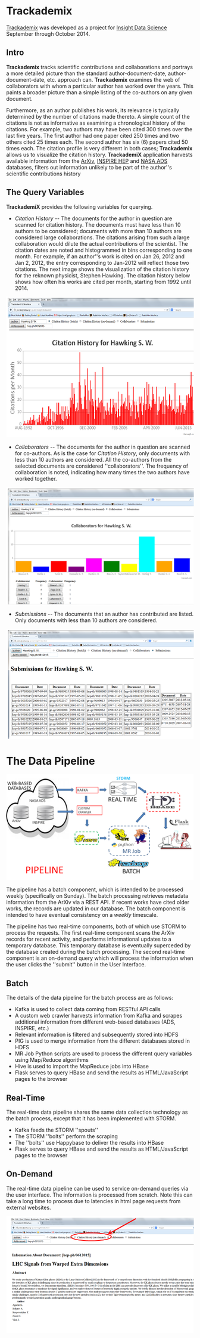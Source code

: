 Trackademix
===========

[Trackademix](http://trackademix.com) was developed as a project for [Insight Data Science](http://insightdataengineering.com) September through October 2014.

## Intro

**Trackademix** tracks scientific contributions and collaborations and portrays a more detailed picture 
than the standard author-document-date, author-document-date, etc. approach can. 
**Trackademix** examines the web of collaborators with whom a particular author has worked over the years.
This paints a broader picture than a simple listing of the co-authors on any given document.

Furthermore, as an author publishes his work, its relevance is typically determined by the number of citations made thereto.
A simple count of the citations is not as informative as examining a chronological history of the citations.
For example, two authors may have been cited 300 times over the last five years.
The first author had one paper cited 250 times and two others cited 25 times each.
The second author has six (6) papers cited 50 times each.
The citation profile is very different in both cases; **Trackademix** allows us to visualize the citation history. 
**TrackademiX** application harvests available information from the [ArXiv](http://arxiv.org), 
[INSPIRE HEP](http://inspirehep.net) and 
[NASA ADS](http://adsabs.harvard.edu) databases, 
filters out information unlikely to be part of the author''s scientific contributions history

## The Query Variables

**TrackademiX** provides the following variables for querying.

- *Citation History* -- The documents for the author in question are scanned for citation history. 
The documents must have less than 10 authors to be considered;
documents with more than 10 authors are considered large collaborations.
The citations arising from such a large collaboration would dilute the actual contributions of the scientist.
The citation dates are noted and histogrammed in bins corresponding to one month.
For example, if an author''s work is cited on Jan 26, 2012 and Jan 2, 2012, 
the entry corresponding to Jan-2012 will reflect those two citations.
The next image shows the visualization of the citation history for the reknown physicist, Stephen Hawking. 
The citation history below shows how often his works are cited per month, starting from 1992 until 2014.

![Alt Text](https://github.com/jsvirzi/insight/blob/master/images/citations_ui.png "Citations")

- *Collaborators* -- The documents for the author in question are scanned for co-authors.
As is the case for *Citation History*, only documents with less than 10 authors are considered.
All the co-authors from the selected documents are considered ''collaborators''.
The frequency of collaboration is noted, indicating how many times the two authors have worked together.

![Alt Text](https://github.com/jsvirzi/insight/blob/master/images/collaborators.png "Collaborators")

- *Submissions* -- The documents that an author has contributed are listed.
Only documents with less than 10 authors are considered.

![Alt Text](https://github.com/jsvirzi/insight/blob/master/images/publications.png "Submissions")

# The Data Pipeline

![Alt Text](https://github.com/jsvirzi/insight/blob/master/images/pipeline.png "Data Pipeline")

The pipeline has a batch component, which is intended to be processed weekly (specifically on Sunday).
The batch processing retrieves metadata information from the ArXiv via a REST API.
If recent works have cited older works, the records are updated in our database.
The batch component is intended to have eventual consistency on a *weekly* timescale.

The pipeline has two real-time components, both of which use STORM to process the requests.
The first real-time component scans the ArXiv records for recent activity,
and performs informational updates to a temporary database.
This temporary database is eventually superceded by the database created during the batch processing.
The second real-time component is an on-demand query which will process the information when the user clicks
the ''submit'' button in the User Interface.

## Batch 

The details of the data pipeline for the batch process are as follows:

- Kafka is used to collect data coming from RESTful API calls
- A custom web crawler harvests information from Kafka and scrapes additional information from different web-based databases
(ADS, INSPIRE, etc.)
- Relevant information is filtered and subsequently stored into HDFS
- PIG is used to merge information from the different databases stored in HDFS 
- MR Job Python scripts are used to process the different query variables using Map/Reduce algorithms
- Hive is used to import the MapReduce jobs into HBase
- Flask serves to query HBase and send the results as HTML/JavaScript pages to the browser

## Real-Time

The real-time data pipeline shares the same data collection technology as the batch process,
except that it has been implemented with STORM.
- Kafka feeds the STORM ''spouts''
- The STORM ''bolts'' perform the scraping
- The ''bolts'' use Happybase to deliver the results into HBase
- Flask serves to query HBase and send the results as HTML/JavaScript pages to the browser

## On-Demand

The real-time data pipeline can be used to service on-demand queries via the user interface.
The information is processed from scratch.
Note this can take a long time to process due to latencies in html page requests from external websites.

![Alt Text](https://github.com/jsvirzi/insight/blob/master/images/generic_ui_ondemand.png "Query implementing On-Demand Data Acquisition")

